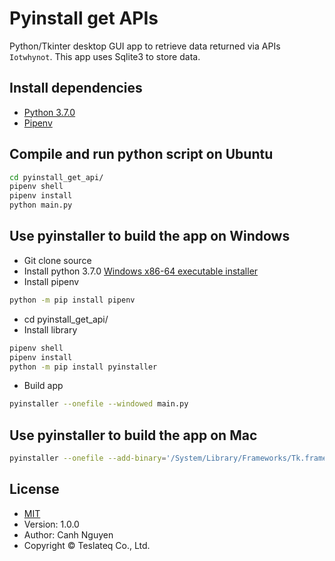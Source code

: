 # Pyinstall get APIs
Python/Tkinter desktop GUI app to retrieve data returned via APIs `Iotwhynot`. This app uses Sqlite3 to store data.

## Install dependencies
- [Python 3.7.0 ](https://www.python.org/downloads/release/python-370/)
- [Pipenv](https://pypi.org/project/pipenv/)

## Compile and run python script on Ubuntu
```bash
cd pyinstall_get_api/
pipenv shell
pipenv install
python main.py
```

## Use pyinstaller to build the app on Windows
- Git clone source
- Install python 3.7.0 [Windows x86-64 executable installer ](https://www.python.org/ftp/python/3.7.0/python-3.7.0-amd64.exe) 
- Install pipenv
```bash
python -m pip install pipenv
```
- cd pyinstall_get_api/
- Install library
```bash
pipenv shell
pipenv install
python -m pip install pyinstaller
```
- Build app
```bash
pyinstaller --onefile --windowed main.py
```

## Use pyinstaller to build the app on Mac
```bash
pyinstaller --onefile --add-binary='/System/Library/Frameworks/Tk.framework/Tk':'tk' --add-binary='/System/Library/Frameworks/Tcl.framework/Tcl':'tcl' main.py
```

## License
- [MIT](https://choosealicense.com/licenses/mit/)
- Version: 1.0.0
- Author: Canh Nguyen
- Copyright © Teslateq Co., Ltd.
